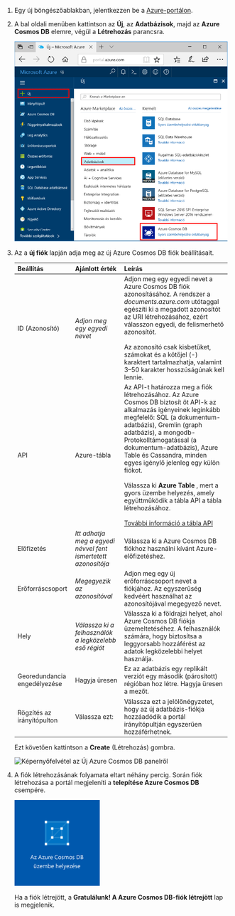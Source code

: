 1. Egy új böngészőablakban, jelentkezzen be a [Azure-portálon](https://portal.azure.com/).
2. A bal oldali menüben kattintson az **Új**, az **Adatbázisok**, majd az **Azure Cosmos DB** elemre, végül a **Létrehozás** parancsra. 
   
   ![Képernyőfelvétel az Azure portálról, a További szolgáltatások és az Azure Cosmos DB menüpont kiemelve](./media/cosmos-db-create-dbaccount-table/create-nosql-db-databases-json-tutorial-1.png)

3. Az a **új fiók** lapján adja meg az új Azure Cosmos DB fiók beállításait. 
 
    Beállítás|Ajánlott érték|Leírás
    ---|---|---
    ID (Azonosító)|*Adjon meg egy egyedi nevet*|Adjon meg egy egyedi nevet a Azure Cosmos DB fiók azonosításához. A rendszer a *documents.azure.com* utótaggal egészíti ki a megadott azonosítót az URI létrehozásához, ezért válasszon egyedi, de felismerhető azonosítót.<br><br>Az azonosító csak kisbetűket, számokat és a kötőjel (-) karaktert tartalmazhatja, valamint 3–50 karakter hosszúságúnak kell lennie.
    API|Azure-tábla|Az API-t határozza meg a fiók létrehozásához. Az Azure Cosmos DB biztosít öt API-k az alkalmazás igényeinek leginkább megfelelő: SQL (a dokumentum-adatbázis), Gremlin (graph adatbázis), a mongodb-Protokolltámogatással (a dokumentum-adatbázis), Azure Table és Cassandra, minden egyes igénylő jelenleg egy külön fiókot.<br><br>Válassza ki **Azure Table** , mert a gyors üzembe helyezés, amely együttműködik a tábla API a tábla létrehozásához.<br><br>[További információ a tábla API](../articles/cosmos-db/table-introduction.md) |
    Előfizetés|*Itt adhatja meg a egyedi névvel fent ismertetett azonosítója*|Válassza ki a Azure Cosmos DB fiókhoz használni kívánt Azure-előfizetéshez. 
    Erőforráscsoport|*Megegyezik az azonosítóval*|Adjon meg egy új erőforráscsoport nevet a fiókjához. Az egyszerűség kedvéért használhat az azonosítójával megegyező nevet. 
    Hely|*Válassza ki a felhasználók a legközelebb eső régiót*|Válassza ki a földrajzi helyet, ahol Azure Cosmos DB fiókja üzemeltetéséhez. A felhasználók számára, hogy biztosítsa a leggyorsabb hozzáférést az adatok legközelebbi helyet használja.
    Georedundancia engedélyezése| Hagyja üresen | Ez az adatbázis egy replikált verziót egy második (párosított) régióban hoz létre. Hagyja üresen a mezőt.  
    Rögzítés az irányítópulton | Válassza ezt: | Válassza ezt a jelölőnégyzetet, hogy az új adatbázis-fiókja hozzáadódik a portál irányítópultján egyszerűen hozzáférhetnek.

    Ezt követően kattintson a **Create** (Létrehozás) gombra.  

    ![Képernyőfelvétel az Új Azure Cosmos DB panelről](./media/cosmos-db-create-dbaccount-table/create-nosql-db-databases-json-tutorial-2.png)

4. A fiók létrehozásának folyamata eltart néhány percig. Során fiók létrehozása a portál megjeleníti a **telepítése Azure Cosmos DB** csempére.

    ![Az Azure Portal Értesítések panelje](./media/cosmos-db-create-dbaccount-table/deploying-cosmos-db.png)

    Ha a fiók létrejött, a **Gratulálunk! A Azure Cosmos DB-fiók létrejött** lap is megjelenik.
